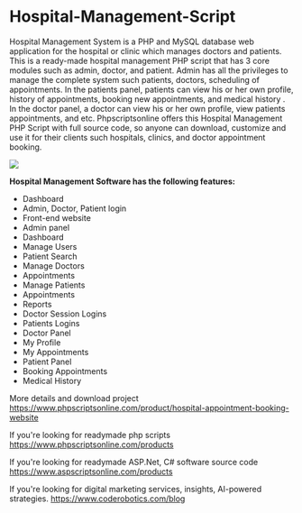 # Hospital-Management-Script
Hospital Management System is a PHP and MySQL database web application for the hospital or clinic which manages doctors and patients. This is a ready-made hospital management PHP script that has 3 core modules such as admin, doctor, and patient. Admin has all the privileges to manage the complete system such patients, doctors, scheduling of appointments. In the patients panel, patients can view his or her own profile, history of appointments, booking new appointments, and medical history . In the doctor panel, a doctor can view his or her own profile, view patients appointments, and etc. Phpscriptsonline offers this Hospital Management PHP Script with full source code, so anyone can download, customize and use it for their clients such hospitals, clinics, and doctor appointment booking.

<img src="https://www.phpscriptsonline.com/frontend/assets/templates/1740507770_c4edaa469681c038f803.jpg">

<b>Hospital Management Software has the following features:</b>

<ul>
<li>Dashboard</li>
<li>Admin, Doctor, Patient login</li>
<li>Front-end website</li>
<li>Admin panel</li>
<li>Dashboard</li>
<li>Manage Users</li>
<li>Patient Search</li>
<li>Manage Doctors</li>
<li>Appointments</li>
<li>Manage Patients</li>
<li>Appointments</li>
<li>Reports</li>
<li>Doctor Session Logins</li>
<li>Patients Logins</li>
<li>Doctor Panel</li>
<li>My Profile</li>
<li>My Appointments</li>
<li>Patient Panel</li>
<li>Booking Appointments</li>
<li>Medical History</li>
</ul>

More details and download project
https://www.phpscriptsonline.com/product/hospital-appointment-booking-website

If you're looking for readymade php scripts
https://www.phpscriptsonline.com/products

If you're looking for readymade ASP.Net, C# software source code
https://www.aspscriptsonline.com/products

If you're looking for digital marketing services, insights, AI-powered strategies.
https://www.coderobotics.com/blog
